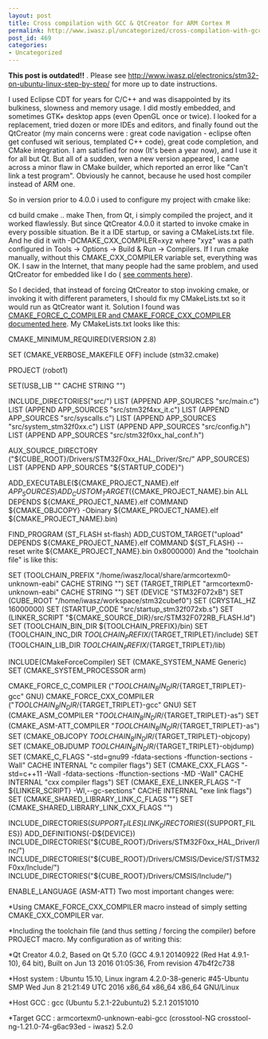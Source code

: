 ```yaml
---
layout: post
title: Cross compilation with GCC & QtCreator for ARM Cortex M
permalink: http://www.iwasz.pl/uncategorized/cross-compilation-with-gcc-qtcreator-for-arm-cortex-m/index.html
post_id: 469
categories: 
- Uncategorized
---
```


**This post is outdated!!**
. Please see http://www.iwasz.pl/electronics/stm32-on-ubuntu-linux-step-by-step/ for more up to date instructions.

I used Eclipse CDT for years for C/C++ and was disappointed by its bulkiness, slowness and memory usage. I did mostly embedded, and sometimes GTK+ desktop apps (even OpenGL once or twice). I looked for a replacement, tried dozen or more IDEs and editors, and finally found out the QtCreator (my main concerns were : great code navigation - eclipse often get confused wit serious, templated C++ code), great code completion, and CMake integration. I am satisfied for now (It's been a year now), and I use it for all but Qt. But all of a sudden, wen a new version appeared, I came across a minor flaw in CMake builder, which reported an error like "Can't link a test program". Obviously he cannot, because he used host compiler instead of ARM one.

So in version prior to 4.0.0 i used to configure my project with cmake like:

cd build
cmake ..
make
Then, from Qt, i simply compiled the project, and it worked flawlessly. But since QtCreator 4.0.0 it started to invoke cmake in every possible situation. Be it a IDE startup, or saving a CMakeLists.txt file. And he did it with 
-DCMAKE_CXX_COMPILER=xyz where "xyz" was a path configured in 
Tools -> Options -> Build & Run -> Compilers. If I run cmake manually, without this CMAKE_CXX_COMPILER variable set, everything was OK. I saw in the Internet, that many people had the same problem, and used QtCreator for embedded like I do (
[see comments here](https://blog.qt.io/blog/2016/05/11/qt-creator-4-0-0-released/)).

So I decided, that instead of forcing QtCreator to stop invoking cmake, or invoking it with different parameters, I should fix my CMakeLists.txt so it would run as QtCreator want it. Solution I found was 
[CMAKE_FORCE_C_COMPILER and CMAKE_FORCE_CXX_COMPILER documented here](https://cmake.org/Wiki/CMake_Cross_Compiling#The_toolchain_file). My CMakeLists.txt looks like this:

CMAKE_MINIMUM_REQUIRED(VERSION 2.8)

SET (CMAKE_VERBOSE_MAKEFILE OFF)
include (stm32.cmake)

PROJECT (robot1)

SET(USB_LIB "" CACHE STRING "")

INCLUDE_DIRECTORIES("src/")
LIST (APPEND APP_SOURCES "src/main.c")
LIST (APPEND APP_SOURCES "src/stm32f4xx_it.c")
LIST (APPEND APP_SOURCES "src/syscalls.c")
LIST (APPEND APP_SOURCES "src/system_stm32f0xx.c")
LIST (APPEND APP_SOURCES "src/config.h")
LIST (APPEND APP_SOURCES "src/stm32f0xx_hal_conf.h")

AUX_SOURCE_DIRECTORY ("${CUBE_ROOT}/Drivers/STM32F0xx_HAL_Driver/Src/" APP_SOURCES)
LIST (APPEND APP_SOURCES "${STARTUP_CODE}")

ADD_EXECUTABLE(${CMAKE_PROJECT_NAME}.elf ${APP_SOURCES})
ADD_CUSTOM_TARGET(${CMAKE_PROJECT_NAME}.bin ALL DEPENDS ${CMAKE_PROJECT_NAME}.elf COMMAND ${CMAKE_OBJCOPY} -Obinary ${CMAKE_PROJECT_NAME}.elf ${CMAKE_PROJECT_NAME}.bin)

FIND_PROGRAM (ST_FLASH st-flash)
ADD_CUSTOM_TARGET("upload" DEPENDS ${CMAKE_PROJECT_NAME}.elf COMMAND ${ST_FLASH} --reset write ${CMAKE_PROJECT_NAME}.bin 0x8000000)
And the "toolchain file" is like this:

SET (TOOLCHAIN_PREFIX "/home/iwasz/local/share/armcortexm0-unknown-eabi" CACHE STRING "")
SET (TARGET_TRIPLET "armcortexm0-unknown-eabi" CACHE STRING "")
SET (DEVICE "STM32F072xB")
SET (CUBE_ROOT "/home/iwasz/workspace/stm32cubef0")
SET (CRYSTAL_HZ 16000000)
SET (STARTUP_CODE "src/startup_stm32f072xb.s")
SET (LINKER_SCRIPT "${CMAKE_SOURCE_DIR}/src/STM32F072RB_FLASH.ld")
SET (TOOLCHAIN_BIN_DIR ${TOOLCHAIN_PREFIX}/bin)
SET (TOOLCHAIN_INC_DIR ${TOOLCHAIN_PREFIX}/${TARGET_TRIPLET}/include)
SET (TOOLCHAIN_LIB_DIR ${TOOLCHAIN_PREFIX}/${TARGET_TRIPLET}/lib)

INCLUDE(CMakeForceCompiler)
SET (CMAKE_SYSTEM_NAME Generic)
SET (CMAKE_SYSTEM_PROCESSOR arm)

CMAKE_FORCE_C_COMPILER ("${TOOLCHAIN_BIN_DIR}/${TARGET_TRIPLET}-gcc" GNU)
CMAKE_FORCE_CXX_COMPILER ("${TOOLCHAIN_BIN_DIR}/${TARGET_TRIPLET}-gcc" GNU)
SET (CMAKE_ASM_COMPILER "${TOOLCHAIN_BIN_DIR}/${TARGET_TRIPLET}-as")
SET (CMAKE_ASM-ATT_COMPILER "${TOOLCHAIN_BIN_DIR}/${TARGET_TRIPLET}-as")
SET (CMAKE_OBJCOPY ${TOOLCHAIN_BIN_DIR}/${TARGET_TRIPLET}-objcopy)
SET (CMAKE_OBJDUMP ${TOOLCHAIN_BIN_DIR}/${TARGET_TRIPLET}-objdump)
SET (CMAKE_C_FLAGS "-std=gnu99 -fdata-sections -ffunction-sections -Wall" CACHE INTERNAL "c compiler flags")
SET (CMAKE_CXX_FLAGS "-std=c++11 -Wall -fdata-sections -ffunction-sections -MD -Wall" CACHE INTERNAL "cxx compiler flags")
SET (CMAKE_EXE_LINKER_FLAGS "-T ${LINKER_SCRIPT} -Wl,--gc-sections" CACHE INTERNAL "exe link flags")
SET (CMAKE_SHARED_LIBRARY_LINK_C_FLAGS "")
SET (CMAKE_SHARED_LIBRARY_LINK_CXX_FLAGS "")

INCLUDE_DIRECTORIES(${SUPPORT_FILES})
LINK_DIRECTORIES(${SUPPORT_FILES})
ADD_DEFINITIONS(-D${DEVICE})
INCLUDE_DIRECTORIES("${CUBE_ROOT}/Drivers/STM32F0xx_HAL_Driver/Inc/")
INCLUDE_DIRECTORIES("${CUBE_ROOT}/Drivers/CMSIS/Device/ST/STM32F0xx/Include/")
INCLUDE_DIRECTORIES("${CUBE_ROOT}/Drivers/CMSIS/Include/")

ENABLE_LANGUAGE (ASM-ATT)
Two most important changes were:

*Using CMAKE_FORCE_CXX_COMPILER macro instead of simply setting CMAKE_CXX_COMPILER var.

 	
*Including the toolchain file (and thus setting / forcing the compiler) before PROJECT macro.
My configuration as of writing this:

*Qt Creator 4.0.2, Based on Qt 5.7.0 (GCC 4.9.1 20140922 (Red Hat 4.9.1-10), 64 bit), Built on Jun 13 2016 01:05:36, From revision 47b4f2c738

 	
*Host system : Ubuntu 15.10, Linux ingram 4.2.0-38-generic #45-Ubuntu SMP Wed Jun 8 21:21:49 UTC 2016 x86_64 x86_64 x86_64 GNU/Linux

 	
*Host GCC : gcc (Ubuntu 5.2.1-22ubuntu2) 5.2.1 20151010

 	
*Target GCC : armcortexm0-unknown-eabi-gcc (crosstool-NG crosstool-ng-1.21.0-74-g6ac93ed - iwasz) 5.2.0